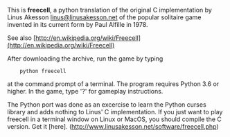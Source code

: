 This is **freecell**, a python translation of the original C implementation by Linus Akesson <linus@linusakesson.net> of the popular solitaire game invented in its current form by Paul Alfille in 1978.

See also [http://en.wikipedia.org/wiki/Freecell](http://en.wikipedia.org/wiki/Freecell)

After downloading the archive, run the game by typing
```shell
	python freecell
```
at the command prompt of a terminal. The program requires Python 3.6 or higher.
In the game, type '?' for gameplay instructions.

The Python port was done as an excercise to learn the Python curses library and
adds nothing to Linus' C implementation. If you just want to play freecell in a
terminal window on Linux or MacOS, you should compile the C version. Get it [here].
(http://www.linusakesson.net/software/freecell.php)
